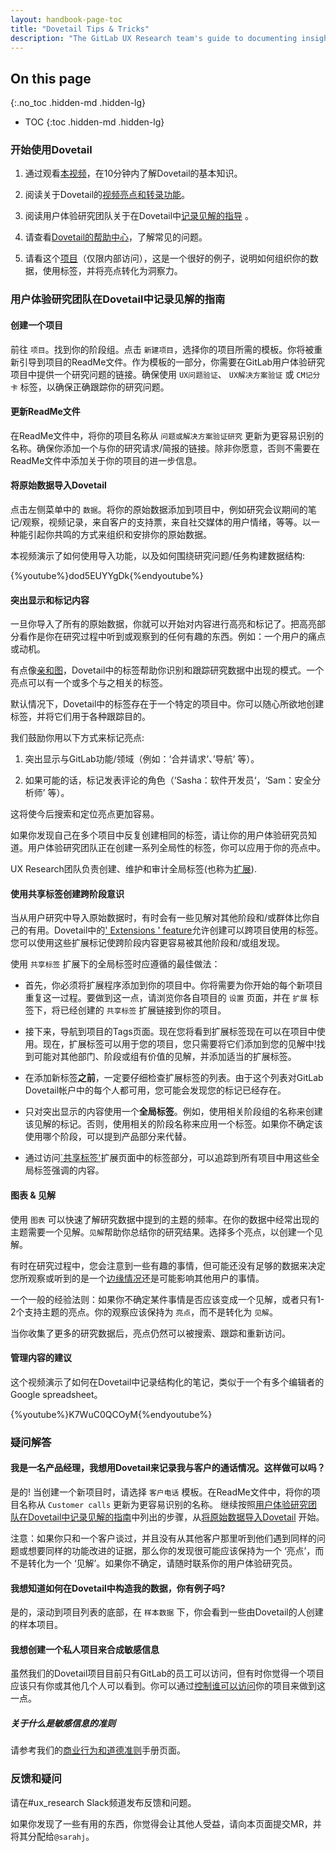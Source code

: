 ```yaml
---
layout: handbook-page-toc
title: "Dovetail Tips & Tricks"
description: "The GitLab UX Research team's guide to documenting insights in Dovetail"
---
```


## On this page
{:.no_toc .hidden-md .hidden-lg}

- TOC
{:toc .hidden-md .hidden-lg}

### 开始使用Dovetail

1. 通过观看[本视频](https://dovetailapp.com/help/videos/getting-started-with-dovetail/)，在10分钟内了解Dovetail的基本知识。

1. 阅读关于Dovetail的[视频亮点和转录功能](https://dovetailapp.com/features/video-audio-transcription-for-research/)。

1. 阅读用户体验研究团队关于在Dovetail中[记录见解的指导](/handbook/engineering/ux/dovetail/#the-ux-research-teams-guide-to-documenting-insights-in-dovetail) 。

1. 请查看[Dovetail的帮助中心](https://dovetailapp.com/help/)，了解常见的问题。 

1. 请看这个[项目](https://dovetailapp.com/projects/7fa7fb97-1c9e-41ab-ad3a-55a32987b048/readme)（仅限内部访问），这是一个很好的例子，说明如何组织你的数据，使用标签，并将亮点转化为洞察力。

### 用户体验研究团队在Dovetail中记录见解的指南

#### 创建一个项目
前往 `项目`。找到你的阶段组。点击 `新建项目`，选择你的项目所需的模板。你将被重新引导到项目的ReadMe文件。作为模板的一部分，你需要在GitLab用户体验研究项目中提供一个研究问题的链接。确保使用 `UX问题验证`、 `UX解决方案验证` 或 `CM记分卡` 标签，以确保正确跟踪你的研究问题。


####  更新ReadMe文件
在ReadMe文件中，将你的项目名称从 `问题或解决方案验证研究` 更新为更容易识别的名称。确保你添加一个与你的研究请求/简报的链接。除非你愿意，否则不需要在ReadMe文件中添加关于你的项目的进一步信息。

#### 将原始数据导入Dovetail
点击左侧菜单中的 `数据`。将你的原始数据添加到项目中，例如研究会议期间的笔记/观察，视频记录，来自客户的支持票，来自社交媒体的用户情绪，等等。以一种能引起你共鸣的方式来组织和安排你的原始数据。

本视频演示了如何使用导入功能，以及如何围绕研究问题/任务构建数据结构:

{%youtube%}dod5EUYYgDk{%endyoutube%}

#### 突出显示和标记内容
一旦你导入了所有的原始数据，你就可以开始对内容进行高亮和标记了。把高亮部分看作是你在研究过程中听到或观察到的任何有趣的东西。例如：一个用户的痛点或动机。

有点像[亲和图](https://en.wikipedia.org/wiki/Affinity_diagram)，Dovetail中的标签帮助你识别和跟踪研究数据中出现的模式。一个亮点可以有一个或多个与之相关的标签。

默认情况下，Dovetail中的标签存在于一个特定的项目中。你可以随心所欲地创建标签，并将它们用于各种跟踪目的。 

我们鼓励你用以下方式来标记亮点:

1. 突出显示与GitLab功能/领域（例如：‘合并请求‘、’导航‘ 等）。

1. 如果可能的话，标记发表评论的角色（‘Sasha：软件开发员‘，‘Sam：安全分析师’ 等）。 

这将使今后搜索和定位亮点更加容易。

如果你发现自己在多个项目中反复创建相同的标签，请让你的用户体验研究员知道。用户体验研究团队正在创建一系列全局性的标签，你可以应用于你的亮点中。

UX Research团队负责创建、维护和审计全局标签(也称为[扩展](https://dovetailapp.com/help/organize-your-data/migrate-to-extension/)). 

#### 使用共享标签创建跨阶段意识
当从用户研究中导入原始数据时，有时会有一些见解对其他阶段和/或群体比你自己的有用。Dovetail中的[' Extensions ' feature](https://dovetailapp.com/blog/extensions/)允许创建可以跨项目使用的标签。您可以使用这些扩展标记使跨阶段内容更容易被其他阶段和/或组发现。

使用 `共享标签` 扩展下的全局标签时应遵循的最佳做法：

* 首先，你必须将扩展程序添加到你的项目中。你将需要为你开始的每个新项目重复这一过程。要做到这一点，请浏览你各自项目的 `设置` 页面，并在 `扩展` 标签下，将已经创建的 `共享标签` 扩展链接到你的项目。 

* 接下来，导航到项目的Tags页面。现在您将看到扩展标签现在可以在项目中使用。现在，扩展标签可以用于您的项目，您只需要将它们添加到您的见解中!找到可能对其他部门、阶段或组有价值的见解，并添加适当的扩展标签。

* 在添加新标签**之前**，一定要仔细检查扩展标签的列表。由于这个列表对GitLab Dovetail帐户中的每个人都可用，您可能会发现您的标记已经存在。

* 只对突出显示的内容使用一个**全局标签**。例如，使用相关阶段组的名称来创建该见解的标记。否则，使用相关的阶段名称来应用一个标签。如果你不确定该使用哪个阶段，可以提到产品部分来代替。 

* 通过访问[`共享标签'](https://dovetailapp.com/extensions/ca949f13-ef23-44c7-9a46-dbdbc10f9739/tags/b/c5265347-0f70-4691-a3de-c6373d82b4d9)扩展页面中的标签部分，可以追踪到所有项目中用这些全局标签强调的内容。

#### 图表 & 见解
使用 `图表` 可以快速了解研究数据中提到的主题的频率。在你的数据中经常出现的主题需要一个见解。`见解`帮助你总结你的研究结果。选择多个亮点，以创建一个见解。 

有时在研究过程中，您会注意到一些有趣的事情，但可能还没有足够的数据来决定您所观察或听到的是一个[边缘情况](https://en.wikipedia.org/wiki/Edge_case)还是可能影响其他用户的事情。

一个一般的经验法则：如果你不确定某件事情是否应该变成一个见解，或者只有1-2个支持主题的亮点。你的观察应该保持为 `亮点`，而不是转化为 `见解`。

当你收集了更多的研究数据后，亮点仍然可以被搜索、跟踪和重新访问。

#### 管理内容的建议
这个视频演示了如何在Dovetail中记录结构化的笔记，类似于一个有多个编辑者的Google spreadsheet。

{%youtube%}K7WuC0QCOyM{%endyoutube%}

### 疑问解答

#### 我是一名产品经理，我想用Dovetail来记录我与客户的通话情况。这样做可以吗？

是的! 当创建一个新项目时，请选择 `客户电话` 模板。在ReadMe文件中，将你的项目名称从 `Customer calls` 更新为更容易识别的名称。 继续按照[用户体验研究团队在Dovetail中记录见解的指南](/handbook/engineering/ux/dovetail/#the-ux-research-teams-guide-to-documenting-insights-in-dovetail)中列出的步骤，从[将原始数据导入Dovetail](/handbook/engineering/ux/dovetail/index.html#importing-raw-data-into-dovetail) 开始。

注意：如果你只和一个客户谈过，并且没有从其他客户那里听到他们遇到同样的问题或想要同样的功能改进的证据，那么你的发现很可能应该保持为一个 ‘亮点’，而不是转化为一个 ‘见解’。如果你不确定，请随时联系你的用户体验研究员。

#### 我想知道如何在Dovetail中构造我的数据，你有例子吗?

是的，滚动到项目列表的底部，在 `样本数据` 下，你会看到一些由Dovetail的人创建的样本项目。

#### 我想创建一个私人项目来合成敏感信息

虽然我们的Dovetail项目目前只有GitLab的员工可以访问，但有时你觉得一个项目应该只有你或其他几个人可以看到。你可以通过[控制谁可以访问](https://dovetailapp.com/blog/2018/access-controls/)你的项目来做到这一点。

##### 关于什么是敏感信息的准则

请参考我们的[商业行为和道德准则](/handbook/legal/gitlab-code-of-business-conduct-and-ethics/#v-confidentiality-and-corporate-assets-and-corporate-opportunities)手册页面。

### 反馈和疑问

请在#ux_research Slack频道发布反馈和问题。

如果你发现了一些有用的东西，你觉得会让其他人受益，请向本页面提交MR，并将其分配给`@sarahj`。

